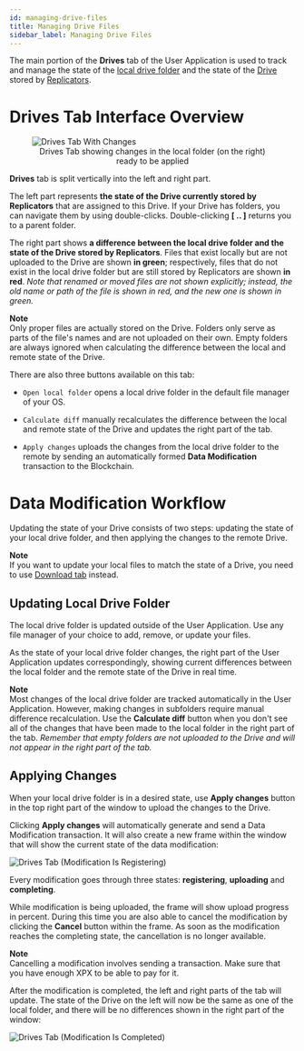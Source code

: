 ```yaml
---
id: managing-drive-files
title: Managing Drive Files
sidebar_label: Managing Drive Files
---
```


The main portion of the **Drives** tab of the User Application is used to track and manage the state of the [local drive folder](./managing_drives.md#creating-a-new-drive) and the state of the [Drive](../built_in_features/drive.md) stored by [Replicators](../built_in_features/replicator.md).


# Drives Tab Interface Overview

<figure>
  <img src="/img/storage/storage_user_app/main_window_changed_files.png" alt="Drives Tab With Changes">
  <figcaption align="center">Drives Tab showing changes in the local folder (on the right) ready to be applied</figcaption>
</figure>

**Drives** tab is split vertically into the left and right part.

The left part represents **the state of the Drive currently stored by Replicators** that are assigned to this Drive. If your Drive has folders, you can navigate them by using double-clicks. Double-clicking **[ .. ]** returns you to a parent folder.

The right part shows **a difference between the local drive folder and the state of the Drive stored by Replicators**. Files that exist locally but are not uploaded to the Drive are shown **in green**; respectively, files that do not exist in the local drive folder but are still stored by Replicators are shown **in red**. *Note that renamed or moved files are not shown explicitly; instead, the old name or path of the file is shown in red, and the new one is shown in green.*

<div class="info">

**Note** <br>
    Only proper files are actually stored on the Drive. Folders only serve as parts of the file's names and are not uploaded on their own. Empty folders are always ignored when calculating the difference between the local and remote state of the Drive.
</div>

There are also three buttons available on this tab:

- `Open local folder` opens a local drive folder in the default file manager of your OS.

- `Calculate diff` manually recalculates the difference between the local and remote state of the Drive and updates the right part of the tab.

- `Apply changes` uploads the changes from the local drive folder to the remote by sending an automatically formed **Data Modification** transaction to the Blockchain.


# Data Modification Workflow

Updating the state of your Drive consists of two steps: updating the state of your local drive folder, and then applying the changes to the remote Drive.

<div class="info">

**Note** <br>
    If you want to update your local files to match the state of a Drive, you need to use [Download tab](./downloading_data.md) instead.
</div>

## Updating Local Drive Folder

The local drive folder is updated outside of the User Application. Use any file manager of your choice to add, remove, or update your files.

As the state of your local drive folder changes, the right part of the User Application updates correspondingly, showing current differences between the local folder and the remote state of the Drive in real time.

<div class="info">

**Note** <br>
    Most changes of the local drive folder are tracked automatically in the User Application. However, making changes in subfolders require manual difference recalculation. Use the **Calculate diff** button when you don't see all of the changes that have been made to the local folder in the right part of the tab. *Remember that empty folders are not uploaded to the Drive and will not appear in the right part of the tab.*
</div>

## Applying Changes

When your local drive folder is in a desired state, use **Apply changes** button in the top right part of the window to upload the changes to the Drive.

Clicking **Apply changes** will automatically generate and send a Data Modification transaction. It will also create a new frame within the window that will show the current state of the data modification:

![Drives Tab (Modification Is Registering)](/img/storage/storage_user_app/main_window_modification_registering.png)

Every modification goes through three states: **registering**, **uploading** and **completing**.

While modification is being uploaded, the frame will show upload progress in percent. During this time you are also able to cancel the modification by clicking the **Cancel** button within the frame. As soon as the modification reaches the completing state, the cancellation is no longer available.

<div class="info">

**Note** <br>
    Cancelling a modification involves sending a transaction. Make sure that you have enough XPX to be able to pay for it.
</div>

After the modification is completed, the left and right parts of the tab will update. The state of the Drive on the left will now be the same as one of the local folder, and there will be no differences shown in the right part of the window:

![Drives Tab (Modification Is Completed)](/img/storage/storage_user_app/main_window_modification_completed.png)
